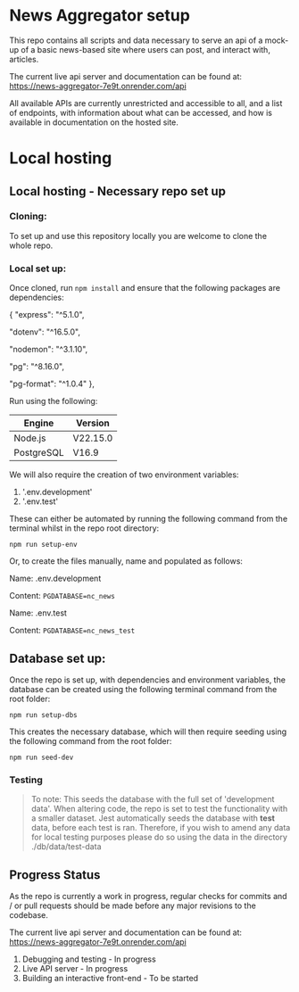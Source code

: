# News Aggregator setup

This repo contains all scripts and data necessary to serve an api of a mock-up of a basic news-based site where users can post, and interact with, articles.

The current live api server and documentation can be found at: https://news-aggregator-7e9t.onrender.com/api

All available APIs are currently unrestricted and accessible to all, and a list of endpoints, with information about what can be accessed, and how is available in documentation on the hosted site.

# Local hosting

## Local hosting - Necessary repo set up

### Cloning:

To set up and use this repository locally you are welcome to clone the whole repo.

### Local set up:

Once cloned, run `npm install` and ensure that the following packages are dependencies:

{
"express": "^5.1.0",

"dotenv": "^16.5.0",

"nodemon": "^3.1.10",

"pg": "^8.16.0",

"pg-format": "^1.0.4"
},

Run using the following:

| **Engine** | **Version** |
| ---------- | ----------- |
| Node.js    | V22.15.0    |
| PostgreSQL | V16.9       |

We will also require the creation of two environment variables:

1. '.env.development'
2. '.env.test'

These can either be automated by running the following command from the terminal whilst in the repo root directory:

```
npm run setup-env
```

Or, to create the files manually, name and populated as follows:

Name: .env.development

Content: `PGDATABASE=nc_news`

Name: .env.test

Content: `PGDATABASE=nc_news_test`

## Database set up:

Once the repo is set up, with dependencies and environment variables, the database can be created using the following terminal command from the root folder:

```
npm run setup-dbs
```

This creates the necessary database, which will then require seeding using the following command from the root folder:

```
npm run seed-dev
```

### Testing

> To note: This seeds the database with the full set of 'development data'.
> When altering code, the repo is set to test the functionality with a smaller dataset.
> Jest automatically seeds the database with **test** data, before each test is ran.
> Therefore, if you wish to amend any data for local testing purposes please do so using the data in the directory ./db/data/test-data

## Progress Status

As the repo is currently a work in progress, regular checks for commits and / or pull requests should be made before any major revisions to the codebase.

The current live api server and documentation can be found at: https://news-aggregator-7e9t.onrender.com/api

1. Debugging and testing - In progress
2. Live API server - In progress
3. Building an interactive front-end - To be started
